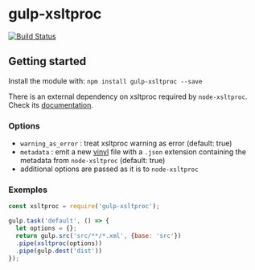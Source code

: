 
# gulp-xsltproc

[![Build Status](https://travis-ci.org/ticapix/gulp-xsltproc.svg?branch=master)](https://travis-ci.org/ticapix/gulp-xsltproc)

## Getting started

Install the module with: `npm install gulp-xsltproc --save`

There is an external dependency on xsltproc required by `node-xsltproc`. Check its [documentation](https://github.com/ticapix/node-xsltproc#getting-started).

### Options

- `warning_as_error` : treat xsltproc warning as error (default: true)
- `metadata` : emit a new [vinyl](https://github.com/gulpjs/vinyl) file with a `.json` extension containing the metadata from `node-xsltproc` (default: true)
- additional options are passed as it is to `node-xsltproc`


### Exemples

```javascript
const xsltproc = require('gulp-xsltproc');

gulp.task('default', () => {
  let options = {};
  return gulp.src('src/**/*.xml', {base: 'src'})
  .pipe(xsltproc(options))
  .pipe(gulp.dest('dist'))
});
```
